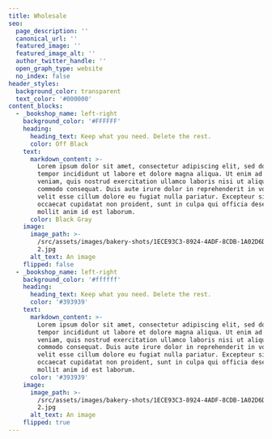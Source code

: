 ```yaml
---
title: Wholesale
seo:
  page_description: ''
  canonical_url: ''
  featured_image: ''
  featured_image_alt: ''
  author_twitter_handle: ''
  open_graph_type: website
  no_index: false
header_styles:
  background_color: transparent
  text_color: '#000000'
content_blocks:
  - _bookshop_name: left-right
    background_color: '#FFFFFF'
    heading:
      heading_text: Keep what you need. Delete the rest.
      color: Off Black
    text:
      markdown_content: >-
        Lorem ipsum dolor sit amet, consectetur adipiscing elit, sed do eiusmod
        tempor incididunt ut labore et dolore magna aliqua. Ut enim ad minim
        veniam, quis nostrud exercitation ullamco laboris nisi ut aliquip ex ea
        commodo consequat. Duis aute irure dolor in reprehenderit in voluptate
        velit esse cillum dolore eu fugiat nulla pariatur. Excepteur sint
        occaecat cupidatat non proident, sunt in culpa qui officia deserunt
        mollit anim id est laborum.
      color: Black Gray
    image:
      image_path: >-
        /src/assets/images/bakery-shots/1ECE93C3-8924-4ADF-8CDB-1A02D6D1CC04
        2.jpg
      alt_text: An image
    flipped: false
  - _bookshop_name: left-right
    background_color: '#ffffff'
    heading:
      heading_text: Keep what you need. Delete the rest.
      color: '#393939'
    text:
      markdown_content: >-
        Lorem ipsum dolor sit amet, consectetur adipiscing elit, sed do eiusmod
        tempor incididunt ut labore et dolore magna aliqua. Ut enim ad minim
        veniam, quis nostrud exercitation ullamco laboris nisi ut aliquip ex ea
        commodo consequat. Duis aute irure dolor in reprehenderit in voluptate
        velit esse cillum dolore eu fugiat nulla pariatur. Excepteur sint
        occaecat cupidatat non proident, sunt in culpa qui officia deserunt
        mollit anim id est laborum.
      color: '#393939'
    image:
      image_path: >-
        /src/assets/images/bakery-shots/1ECE93C3-8924-4ADF-8CDB-1A02D6D1CC04
        2.jpg
      alt_text: An image
    flipped: true
---
```

